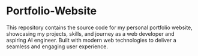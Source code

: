 # Portfolio-Website
This repository contains the source code for my personal portfolio website, showcasing my projects, skills, and journey as a web developer and aspiring AI engineer. Built with modern web technologies to deliver a seamless and engaging user experience.
